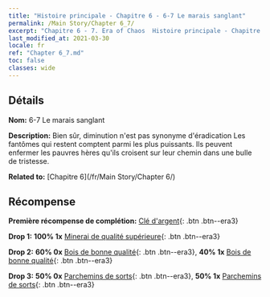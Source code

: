 ```yaml
---
title: "Histoire principale - Chapitre 6 - 6-7 Le marais sanglant"
permalink: /Main Story/Chapter 6_7/
excerpt: "Chapitre 6 - 7. Era of Chaos  Histoire principale - Chapitre 6_7. 6-7 Le marais sanglant"
last_modified_at: 2021-03-30
locale: fr
ref: "Chapter 6_7.md"
toc: false
classes: wide
---
```


## Détails

 **Nom:** 6-7 Le marais sanglant

 **Description:** Bien sûr, diminution n'est pas synonyme d'éradication Les fantômes qui restent comptent parmi les plus puissants. Ils peuvent enfermer les pauvres hères qu'ils croisent sur leur chemin dans une bulle de tristesse.

 **Related to:** [Chapitre 6](/fr/Main Story/Chapter 6/)

## Récompense

 **Première récompense de complétion:** [Clé d'argent](/fr/Items/con_693/){: .btn .btn--era3}

 **Drop 1:** **100% 1x** [Minerai de qualité supérieure](/fr/Items/mat_19/){: .btn .btn--era3}

 **Drop 2:** **60% 0x** [Bois de bonne qualité](/fr/Items/mat_13/){: .btn .btn--era3}, **40% 1x** [Bois de bonne qualité](/fr/Items/mat_13/){: .btn .btn--era3}

 **Drop 3:** **50% 0x** [Parchemins de sorts](/fr/Items/con_694/){: .btn .btn--era3}, **50% 1x** [Parchemins de sorts](/fr/Items/con_694/){: .btn .btn--era3}

